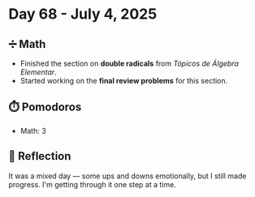 # Day 68 - July 4, 2025

## ➗ Math
- Finished the section on **double radicals** from *Tópicos de Álgebra Elementar*.
- Started working on the **final review problems** for this section.

## ⏱️ Pomodoros
- Math: 3

## 💬 Reflection
It was a mixed day — some ups and downs emotionally, but I still made progress. I'm getting through it one step at a time.
